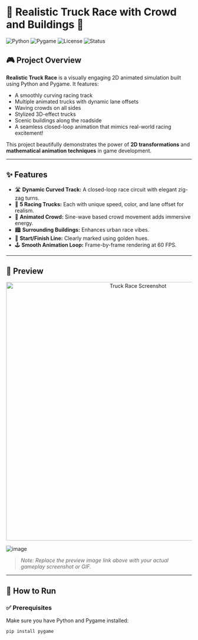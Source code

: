 # 🚚 Realistic Truck Race with Crowd and Buildings 🏁

![Python](https://img.shields.io/badge/Python-3.x-blue?logo=python)
![Pygame](https://img.shields.io/badge/Library-Pygame-green)
![License](https://img.shields.io/badge/License-MIT-yellow)
![Status](https://img.shields.io/badge/Status-Completed-brightgreen)

## 🎮 Project Overview

**Realistic Truck Race** is a visually engaging 2D animated simulation built using Python and Pygame. It features:
- A smoothly curving racing track
- Multiple animated trucks with dynamic lane offsets
- Waving crowds on all sides
- Stylized 3D-effect trucks
- Scenic buildings along the roadside
- A seamless closed-loop animation that mimics real-world racing excitement!

This project beautifully demonstrates the power of **2D transformations** and **mathematical animation techniques** in game development.

---

## ✨ Features

- 🛣️ **Dynamic Curved Track:** A closed-loop race circuit with elegant zig-zag turns.
- 🚛 **5 Racing Trucks:** Each with unique speed, color, and lane offset for realism.
- 👥 **Animated Crowd:** Sine-wave based crowd movement adds immersive energy.
- 🏙️ **Surrounding Buildings:** Enhances urban race vibes.
- 📍 **Start/Finish Line:** Clearly marked using golden hues.
- 🕹️ **Smooth Animation Loop:** Frame-by-frame rendering at 60 FPS.

---

## 📸 Preview

<p align="center">
  <img src="https://github.com/user-attachments/assets/039375ab-d79c-4056-8a20-1707e565a213" width="700" alt="Truck Race Screenshot"/>
</p>

![image](https://github.com/user-attachments/assets/cbaf7dc0-42ae-4e71-b914-96caee55a800)


> *Note: Replace the preview image link above with your actual gameplay screenshot or GIF.*

---

## 🚀 How to Run

### ✅ Prerequisites

Make sure you have Python and Pygame installed:

```bash
pip install pygame
